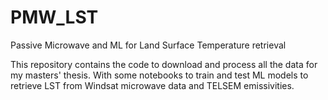 # PMW_LST
Passive Microwave and ML for Land Surface Temperature retrieval

This repository contains the code to download and process all the data for my masters' thesis. With some notebooks to train and test ML models to retrieve LST from Windsat microwave data and TELSEM emissivities.


